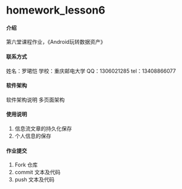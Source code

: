 # homework_lesson6

#### 介绍
第六堂课程作业，《Android玩转数据资产》

#### 联系方式
姓名：罗珺恺
学校：重庆邮电大学
QQ：1306021285
tel：13408866077

#### 软件架构
软件架构说明
多页面架构

#### 使用说明
1.  信息流文章的持久化保存
2.  个人信息的保存

#### 作业提交
1.  Fork 仓库
2.  commit 文本及代码
3.  push 文本及代码